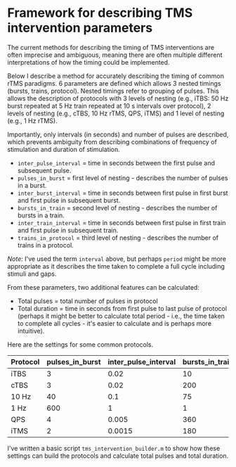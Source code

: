 # Framework for describing TMS intervention parameters

The current methods for describing the timing of TMS interventions are often imprecise and ambiguous, meaning there are often multiple different interpretations of how the timing could be implemented.

Below I describe a method for accurately describing the timing of common rTMS paradigms. 6 parameters are defined which allows 3 nested timings (bursts, trains, protocol). Nested timings refer to grouping of pulses. This allows the description of protocols with 3 levels of nesting (e.g., iTBS: 50 Hz burst repeated at 5 Hz train repeated at 10 s intervals over protocol), 2 levels of nesting (e.g., cTBS, 10 Hz rTMS, QPS, iTMS) and 1 level of nesting (e.g., 1 Hz rTMS). 

Importantly, only intervals (in seconds) and number of pulses  are described, which prevents ambiguity from describing combinations of frequency of stimulation and duration of stimulation.

* `inter_pulse_interval` = time in seconds between the first pulse and subsequent pulse.
* `pulses_in_burst` = first level of nesting - describes the number of pulses in a burst.
* `inter_burst_interval` = time in seconds between first pulse in first burst and first pulse in subsequent burst.
* `bursts_in_train` = second level of nesting - describes the number of bursts in a train.
* `inter_train_interval` = time in seconds between first pulse in first train and first pulse in subsequent train.
* `trains_in_protocol` = third level of nesting - describes the number of trains in a protocol.

*Note:* I've used the term `interval` above, but perhaps `period` might be more appropriate as it describes the time taken to complete a full cycle including stimuli and gaps.

From these parameters, two additional features can be calculated:
* Total pulses = total number of pulses in protocol
* Total duration = time in seconds from first pulse to last pulse of protocol (perhaps it might be better to calculate total period - i.e., the time taken to complete all cycles - it's easier to calculate and is perhaps more intuitive).

Here are the settings for some common protocols.

| **Protocol** | **pulses_in_burst**      | **inter_pulse_interval** | **bursts_in_train** | **inter_burst_interval** | **trains_in_protocol** | **inter_train_interval** |
|--------------|--------------------------|---------------------|--------------------------|---------------------|--------------------------|------------------------|
| iTBS         | 3                        | 0.02                | 10                       |0.2                  |20                        | 10                     |
| cTBS         | 3                        | 0.02                | 200                      |0.2                  |1                         | 0                      |
| 10 Hz        | 40                       | 0.1                 | 75                       |30                   |1                         | 0                      |
| 1 Hz         | 600                      | 1                   | 1                        |0                    |1                         | 0                      |
| QPS          | 4                        | 0.005               | 360                      |5                    |1                         | 0                      |
| iTMS         | 2                        | 0.0015              | 180                      |5                    |1                         | 0                      |

I've written a basic script `tms_intervention_builder.m` to show how these settings can build the protocols and calculate total pulses and total duration.
